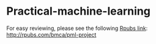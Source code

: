 Practical-machine-learning
==========================
For easy reviewing, please see the following [Rpubs link](http://rpubs.com/bmca/pml-project): http://rpubs.com/bmca/pml-project

